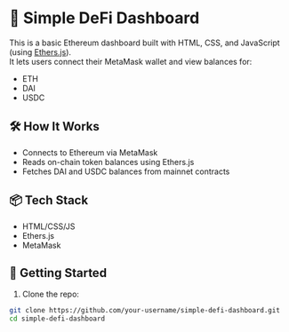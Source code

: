 # 🦊 Simple DeFi Dashboard

This is a basic Ethereum dashboard built with HTML, CSS, and JavaScript (using [Ethers.js](https://docs.ethers.org/)).  
It lets users connect their MetaMask wallet and view balances for:

- ETH
- DAI
- USDC

## 🛠️ How It Works

- Connects to Ethereum via MetaMask
- Reads on-chain token balances using Ethers.js
- Fetches DAI and USDC balances from mainnet contracts

## 📦 Tech Stack

- HTML/CSS/JS
- Ethers.js
- MetaMask

## 🚀 Getting Started

1. Clone the repo:
```bash
git clone https://github.com/your-username/simple-defi-dashboard.git
cd simple-defi-dashboard
